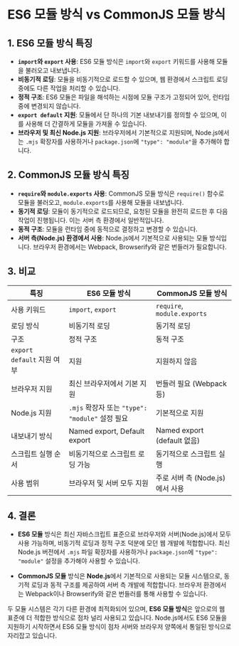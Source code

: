# ES6 모듈 방식 vs CommonJS 모듈 방식

## 1. ES6 모듈 방식 특징

- **`import`와 `export` 사용**: ES6 모듈 방식은 `import`와 `export` 키워드를 사용해 모듈을 불러오고 내보냅니다.
- **비동기적 로딩**: 모듈을 비동기적으로 로드할 수 있으며, 웹 환경에서 스크립트 로딩 중에도 다른 작업을 처리할 수 있습니다.
- **정적 구조**: ES6 모듈은 파일을 해석하는 시점에 모듈 구조가 고정되어 있어, 런타임 중에 변경되지 않습니다.
- **`export default` 지원**: 모듈에서 단 하나의 기본 내보내기를 정의할 수 있으며, 이를 사용해 더 간결하게 모듈을 가져올 수 있습니다.
- **브라우저 및 최신 Node.js 지원**: 브라우저에서 기본적으로 지원되며, Node.js에서는 `.mjs` 확장자를 사용하거나 `package.json`에 `"type": "module"`을 추가해야 합니다.
  
## 2. CommonJS 모듈 방식 특징

- **`require`와 `module.exports` 사용**: CommonJS 모듈 방식은 `require()` 함수로 모듈을 불러오고, `module.exports`를 사용해 모듈을 내보냅니다.
- **동기적 로딩**: 모듈이 동기적으로 로드되므로, 요청된 모듈을 완전히 로드한 후 다음 작업이 진행됩니다. 이는 서버 측 환경에서 일반적입니다.
- **동적 구조**: 모듈을 런타임 중에 동적으로 결정하고 변경할 수 있습니다.
- **서버 측(Node.js) 환경에서 사용**: Node.js에서 기본적으로 사용되는 모듈 방식입니다. 브라우저 환경에서는 Webpack, Browserify와 같은 번들러가 필요합니다.
  
## 3. 비교

| 특징                        | ES6 모듈 방식                         | CommonJS 모듈 방식              |
|-----------------------------|---------------------------------------|---------------------------------|
| 사용 키워드                  | `import`, `export`                    | `require`, `module.exports`     |
| 로딩 방식                    | 비동기적 로딩                         | 동기적 로딩                     |
| 구조                         | 정적 구조                             | 동적 구조                       |
| `export default` 지원 여부   | 지원                                  | 지원하지 않음                   |
| 브라우저 지원                | 최신 브라우저에서 기본 지원            | 번들러 필요 (Webpack 등)        |
| Node.js 지원                 | `.mjs` 확장자 또는 `"type": "module"` 설정 필요 | 기본적으로 지원                 |
| 내보내기 방식                | Named export, Default export          | Named export (default 없음)     |
| 스크립트 실행 순서           | 비동기적으로 스크립트 로딩 가능        | 동기적으로 스크립트 실행        |
| 사용 범위                    | 브라우저 및 서버 모두 지원            | 주로 서버 측 (Node.js)에서 사용 |

## 4. 결론

- **ES6 모듈** 방식은 최신 자바스크립트 표준으로 브라우저와 서버(Node.js)에서 모두 사용 가능하며, 비동기적 로딩과 정적 구조 덕분에 모던 웹 개발에 적합합니다. 최신 Node.js 버전에서 `.mjs` 파일 확장자를 사용하거나 `package.json`에 `"type": "module"` 설정을 추가해야 사용할 수 있습니다.
  
- **CommonJS 모듈** 방식은 **Node.js**에서 기본적으로 사용되는 모듈 시스템으로, 동기적 로딩과 동적 구조를 제공하여 서버 측 개발에 적합합니다. 브라우저 환경에서는 Webpack이나 Browserify와 같은 번들러를 통해 사용할 수 있습니다.

두 모듈 시스템은 각기 다른 환경에 최적화되어 있으며, **ES6 모듈 방식**은 앞으로의 웹 표준에 더 적합한 방식으로 점차 널리 사용되고 있습니다. Node.js에서도 ES6 모듈을 지원하기 시작하면서 ES6 모듈 방식이 점차 서버와 브라우저 양쪽에서 통일된 방식으로 자리잡고 있습니다.
